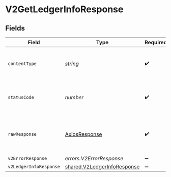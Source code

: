 # V2GetLedgerInfoResponse


## Fields

| Field                                                                             | Type                                                                              | Required                                                                          | Description                                                                       |
| --------------------------------------------------------------------------------- | --------------------------------------------------------------------------------- | --------------------------------------------------------------------------------- | --------------------------------------------------------------------------------- |
| `contentType`                                                                     | *string*                                                                          | :heavy_check_mark:                                                                | HTTP response content type for this operation                                     |
| `statusCode`                                                                      | *number*                                                                          | :heavy_check_mark:                                                                | HTTP response status code for this operation                                      |
| `rawResponse`                                                                     | [AxiosResponse](https://axios-http.com/docs/res_schema)                           | :heavy_check_mark:                                                                | Raw HTTP response; suitable for custom response parsing                           |
| `v2ErrorResponse`                                                                 | *errors.V2ErrorResponse*                                                          | :heavy_minus_sign:                                                                | Error                                                                             |
| `v2LedgerInfoResponse`                                                            | [shared.V2LedgerInfoResponse](../../../sdk/models/shared/v2ledgerinforesponse.md) | :heavy_minus_sign:                                                                | OK                                                                                |